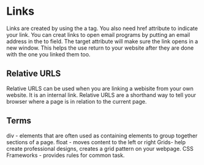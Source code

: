# Links

Links are created by using the a tag. You also need href attribute to indicate your link.
You can creat links to open email programs by putting an email address in the to field.
The target attribute will make sure the link opens in a new window. This helps the use return to your website after they are done with the one you linked them too.

## Relative URLS

Relative URLS can be used when you are linking a webisite from your own website. It is an internal link. Relative URLS are a shorthand way to tell your browser where a page is in relation to the current page.

## Terms

div - elements that are often used as containing elements to group together sections of a page.
float - moves content to the left or right
Grids- help create professional designs, creates a grid pattern on your webpage.
CSS Frameworks - provides rules for common task.
